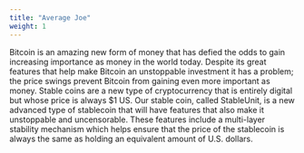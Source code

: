 ```yaml
---
title: "Average Joe"
weight: 1
---
```

Bitcoin is an amazing new form of money that has defied the odds to gain increasing importance as money in the world today.
Despite its great features that help make Bitcoin an unstoppable investment it has a problem; the price swings prevent Bitcoin from gaining even more important as money. 
Stable coins are a new type of cryptocurrency that is entirely digital but whose price is always $1 US. 
Our stable coin, called StableUnit, is a new advanced type of stablecoin that will have features that also make it unstoppable and uncensorable. 
These features include a multi-layer stability mechanism which helps ensure that the price of the stablecoin is always the same as holding an equivalent amount of U.S. dollars.

